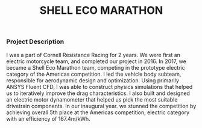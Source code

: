 ﻿---
layout: default
title: SHELL ECO MARATHON
category: portfolio
modal-id: 17
vid1: null
vid2: null
img: RR/sem1.jpg
img2: RR/sem1w.jpg 
img3: RR/ansys.jpg 
img4: RR/bike.jpg 
img5: RR/bike2.jpg 
project-date: 2016-2018
languages:

concepts:
- Computational Fluid Dynamics
- Composites Manufacturing
- Automotive Engineering
- Electric Vehicles
tools:
- Autodesk Inventor
- ANSYS Fluent
---

### Project Description

I was a part of Cornell Resistance Racing for 2 years. We were first an electric motorcycle team, and completed our project in 2016. In 2017, we became a Shell Eco Marathon team, competing in the prototype electric category of the Americas competition. I led the vehicle body subteam, responsible for aerodynamic design and optimization. Using primarily ANSYS Fluent CFD, I was able to construct physics simulations that helped us to iteratively improve the drag characteristics. I also built and designed an electric motor dynamometer that helped us pick the most suitable drivetrain components. In our inaugural year. we stunned the competition by achieving overall 5th place at the Americas competition, electric category with an efficiency of 167.4m/kWh.